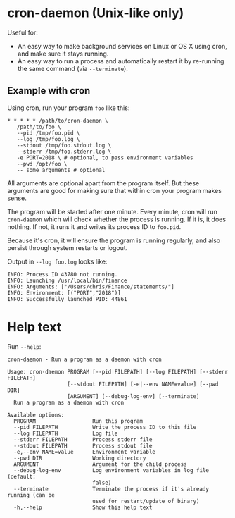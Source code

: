 # cron-daemon (Unix-like only)

Useful for:

* An easy way to make background services on Linux or OS X using cron,
  and make sure it stays running.
* An easy way to run a process and automatically restart it by
  re-running the same command (via `--terminate`).

## Example with cron

Using cron, run your program `foo` like this:

``` shell
* * * * * /path/to/cron-daemon \
   /path/to/foo \
   --pid /tmp/foo.pid \
   --log /tmp/foo.log \
   --stdout /tmp/foo.stdout.log \
   --stderr /tmp/foo.stderr.log \
   -e PORT=2018 \ # optional, to pass environment variables
   --pwd /opt/foo \
   -- some arguments # optional
```

All arguments are optional apart from the program itself. But these
arguments are good for making sure that within cron your program makes
sense.

The program will be started after one minute. Every minute, cron will
run `cron-daemon` which will check whether the process is running. If
it is, it does nothing. If not, it runs it and writes its process ID
to `foo.pid`.

Because it's cron, it will ensure the program is running regularly,
and also persist through system restarts or logout.

Output in `--log foo.log` looks like:

```
INFO: Process ID 43780 not running.
INFO: Launching /usr/local/bin/finance
INFO: Arguments: ["/Users/chris/Finance/statements/"]
INFO: Environment: [("PORT","2018")]
INFO: Successfully launched PID: 44861
```

# Help text

Run `--help`:

    cron-daemon - Run a program as a daemon with cron

    Usage: cron-daemon PROGRAM [--pid FILEPATH] [--log FILEPATH] [--stderr FILEPATH]
                       [--stdout FILEPATH] [-e|--env NAME=value] [--pwd DIR]
                       [ARGUMENT] [--debug-log-env] [--terminate]
      Run a program as a daemon with cron

    Available options:
      PROGRAM                  Run this program
      --pid FILEPATH           Write the process ID to this file
      --log FILEPATH           Log file
      --stderr FILEPATH        Process stderr file
      --stdout FILEPATH        Process stdout file
      -e,--env NAME=value      Environment variable
      --pwd DIR                Working directory
      ARGUMENT                 Argument for the child process
      --debug-log-env          Log environment variables in log file (default:
                               false)
      --terminate              Terminate the process if it's already running (can be
                               used for restart/update of binary)
      -h,--help                Show this help text
